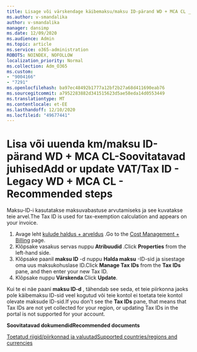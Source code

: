 ```yaml
---
title: Lisage või värskendage käibemaksu/maksu ID-pärand WD + MCA CL _ Soovitatavad toimingud
ms.author: v-smandalika
author: v-smandalika
manager: dansimp
ms.date: 12/09/2020
ms.audience: Admin
ms.topic: article
ms.service: o365-administration
ROBOTS: NOINDEX, NOFOLLOW
localization_priority: Normal
ms.collection: Adm_O365
ms.custom:
- "9004166"
- "7291"
ms.openlocfilehash: ba97ec48492b1777a12bf2b27a68d411690eab76
ms.sourcegitcommit: a7952283882d341515623d5ae58eda14d0553449
ms.translationtype: MT
ms.contentlocale: et-EE
ms.lasthandoff: 12/10/2020
ms.locfileid: "49677441"
---
```

# <a name="add-or-update-vattax-id---legacy-wd--mca-cl---recommended-steps"></a><span data-ttu-id="06b6f-102">Lisa või uuenda km/maksu ID-pärand WD + MCA CL-Soovitatavad juhised</span><span class="sxs-lookup"><span data-stu-id="06b6f-102">Add or update VAT/Tax ID - Legacy WD + MCA CL - Recommended steps</span></span>

<span data-ttu-id="06b6f-103">Maksu-ID-i kasutatakse maksuvabastuse arvutamiseks ja see kuvatakse teie arvel.</span><span class="sxs-lookup"><span data-stu-id="06b6f-103">The Tax ID is used for tax-exemption calculation and appears on your invoice.</span></span>

1. <span data-ttu-id="06b6f-104">Avage leht [kulude haldus + arveldus](https://ms.portal.azure.com/#blade/Microsoft_Azure_GTM/ModernBillingMenuBlade/Overview) .</span><span class="sxs-lookup"><span data-stu-id="06b6f-104">Go to the [Cost Management + Billing](https://ms.portal.azure.com/#blade/Microsoft_Azure_GTM/ModernBillingMenuBlade/Overview) page.</span></span> 
2. <span data-ttu-id="06b6f-105">Klõpsake vasakus servas nuppu **Atribuudid** .</span><span class="sxs-lookup"><span data-stu-id="06b6f-105">Click **Properties** from the left-hand side.</span></span> 
3. <span data-ttu-id="06b6f-106">Klõpsake paanil **maksu ID** -d nuppu **Halda maksu** -ID-sid ja sisestage oma uus maksukohuslase ID.</span><span class="sxs-lookup"><span data-stu-id="06b6f-106">Click **Manage Tax IDs** from the **Tax IDs** pane, and then enter your new Tax ID.</span></span>
4. <span data-ttu-id="06b6f-107">Klõpsake nuppu **Värskenda**.</span><span class="sxs-lookup"><span data-stu-id="06b6f-107">Click **Update**.</span></span> 

<span data-ttu-id="06b6f-108">Kui te ei näe paani **maksu ID-d** , tähendab see seda, et teie piirkonna jaoks pole käibemaksu ID-sid veel kogutud või teie kontol ei toetata teie kontol olevate maksude ID-sid.</span><span class="sxs-lookup"><span data-stu-id="06b6f-108">If you don't see the **Tax IDs** pane, that means that Tax IDs are not yet collected for your region, or updating Tax IDs in the portal is not supported for your account.</span></span>

<span data-ttu-id="06b6f-109">**Soovitatavad dokumendid**</span><span class="sxs-lookup"><span data-stu-id="06b6f-109">**Recommended documents**</span></span>

[<span data-ttu-id="06b6f-110">Toetatud riigid/piirkonnad ja valuutad</span><span class="sxs-lookup"><span data-stu-id="06b6f-110">Supported countries/regions and currencies</span></span>](https://azure.microsoft.com/pricing/faq/)

